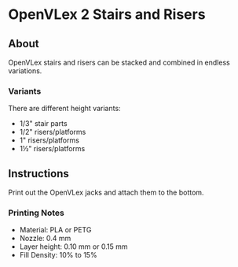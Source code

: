 # OpenVLex 2 Stairs and Risers



## About

OpenVLex stairs and risers can be stacked and combined in endless variations.


### Variants

There are different height variants:

- 1/3" stair parts
- 1/2" risers/platforms
- 1" risers/platforms
- 1½" risers/platforms



## Instructions

Print out the OpenVLex jacks and attach them to the bottom.


### Printing Notes

- Material: PLA or PETG
- Nozzle: 0.4 mm
- Layer height: 0.10 mm or 0.15 mm
- Fill Density: 10% to 15%
